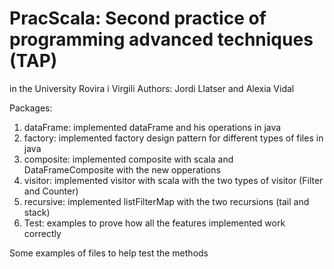 # PracScala: Second practice of programming advanced techniques (TAP)
in the University Rovira i Virgili
Authors: Jordi Llatser and Alexia Vidal

Packages:
1. dataFrame: implemented dataFrame and his operations in java
2. factory: implemented factory design pattern for different types of files in java
3. composite: implemented composite with scala and DataFrameComposite with the new opperations
4. visitor: implemented visitor with scala with the two types of visitor (Filter and Counter)
5. recursive: implemented listFilterMap with the two recursions (tail and stack)
6. Test: examples to prove how all the features implemented work correctly

Some examples of files to help test the methods
